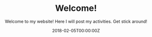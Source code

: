 ---
title: Welcome!
subtitle: Welcome to my website! Here I will post my activities. Get stick around!
summary: Welcome to my website! Here I will post my activities. Get stick around!
authors:
  - admin
tags: []
categories: []
projects: []
date: '2018-02-05T00:00:00Z'
lastMod: '2018-09-05T00:00:00Z'
image:
  caption: ''
  focal_point: ''
---